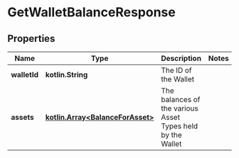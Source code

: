 
# GetWalletBalanceResponse

## Properties
Name | Type | Description | Notes
------------ | ------------- | ------------- | -------------
**walletId** | **kotlin.String** | The ID of the Wallet | 
**assets** | [**kotlin.Array&lt;BalanceForAsset&gt;**](BalanceForAsset.md) | The balances of the various Asset Types held by the Wallet | 



